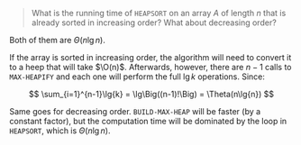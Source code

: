 > What is the running time of `HEAPSORT` on an array $A$ of length $n$ that is
> already sorted in increasing order? What about decreasing order?

Both of them are $\Theta(n\lg{n})$.

If the array is sorted in increasing order, the algorithm will need to convert
it to a heep that will take $\O(n)$. Afterwards, however, there are $n-1$ calls
to `MAX-HEAPIFY` and each one will perform the full $\lg{k}$ operations. Since:

$$ \sum_{i=1}^{n-1}\lg{k} = \lg\Big((n-1)!\Big) = \Theta(n\lg{n}) $$

Same goes for decreasing order. `BUILD-MAX-HEAP` will be faster (by a constant
factor), but the computation time will be dominated by the loop in `HEAPSORT`,
which is $\Theta(n\lg{n})$.
